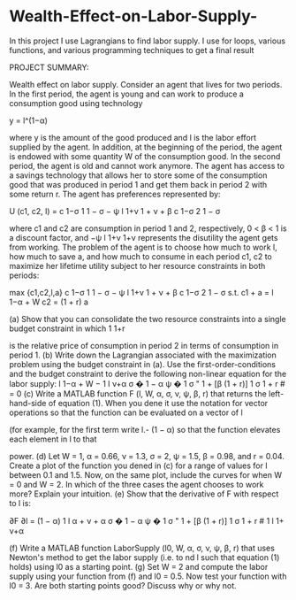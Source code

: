 # Wealth-Effect-on-Labor-Supply-
In this project I use Lagrangians to find labor supply. I use for loops, various functions, and various programming techniques to get a final result


PROJECT SUMMARY: 


Wealth effect on labor supply. Consider an agent that lives for two periods. In the first period, the agent
is young and can work to produce a consumption good using technology

y = l^(1−α)

where y is the amount of the good produced and l is the labor effort supplied by the agent. In addition, at
the beginning of the period, the agent is endowed with some quantity W of the consumption good. In the
second period, the agent is old and cannot work anymore. The agent has access to a savings technology that
allows her to store some of the consumption good that was produced in period 1 and get them back in period 2
with some return r. The agent has preferences represented by:

U (c1, c2, l) = c 1−σ 1 1 − σ − ψ l 1+ν 1 + ν + β c 1−σ 2 1 − σ

where c1 and c2 are consumption in period 1 and 2, respectively, 0 < β < 1 is a discount factor, and −ψ
l
1+ν
1+ν
represents the disutility the agent gets from working. The problem of the agent is to choose how much to
work l, how much to save a, and how much to consume in each period c1, c2 to maximize her lifetime utility
subject to her resource constraints in both periods:

max {c1,c2,l,a} c 1−σ 1 1 − σ − ψ l 1+ν 1 + ν + β c 1−σ 2 1 − σ s.t. c1 + a = l 1−α + W c2 = (1 + r) a

(a) Show that you can consolidate the two resource constraints into a single budget constraint in which 1
1+r

is the relative price of consumption in period 2 in terms of consumption in period 1.
(b) Write down the Lagrangian associated with the maximization problem using the budget constraint in
(a). Use the first-order-conditions and the budget constraint to derive the following non-linear equation
for the labor supply:
l 1−α + W − 1 l ν+α σ � 1 − α ψ � 1 σ " 1 + [β (1 + r)] 1 σ 1 + r # = 0
(c) Write a MATLAB function F (l, W, α, σ, ν, ψ, β, r) that returns the left-hand-side of equation (1). When
you dene it use the notation for vector operations so that the function can be evaluated on a vector of l

(for example, for the first term write l.-
(1 − α) so that the function elevates each element in l to that

power.
(d) Let W = 1, α = 0.66, ν = 1.3, σ = 2, ψ = 1.5, β = 0.98, and r = 0.04. Create a plot of the function you
dened in (c) for a range of values for l between 0.1 and 1.5. Now, on the same plot, include the curves
for when W = 0 and W = 2. In which of the three cases the agent chooses to work more? Explain your
intuition.
(e) Show that the derivative of F with respect to l is:

∂F ∂l = (1 − α) 1 l α + ν + α σ � 1 − α ψ � 1 σ " 1 + [β (1 + r)] 1 σ 1 + r # 1 l 1+ ν+α

(f) Write a MATLAB function LaborSupply (l0, W, α, σ, ν, ψ, β, r) that uses Newton's method to get the
labor supply (i.e. to nd l such that equation (1) holds) using l0 as a starting point.
(g) Set W = 2 and compute the labor supply using your function from (f) and l0 = 0.5. Now test your
function with l0 = 3. Are both starting points good? Discuss why or why not.
